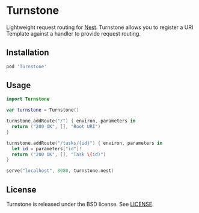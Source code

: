 # Turnstone

Lightweight request routing for [Nest](https://github.com/nestproject/Nest).
Turnstone allows you to register a URI Template against a handler to provide
request routing.

## Installation

```ruby
pod 'Turnstone'
```

## Usage

```swift
import Turnstone

var turnstone = Turnstone()

turnstone.addRoute("/") { environ, parameters in
  return ("200 OK", [], "Root URI")
}

turnstone.addRoute("/tasks/{id}") { environ, parameters in
  let id = parameters["id"]!
  return ("200 OK", [], "Task \(id)")
}

serve("localhost", 8080, turnstone.nest)
```

## License

Turnstone is released under the BSD license. See [LICENSE](LICENSE).

